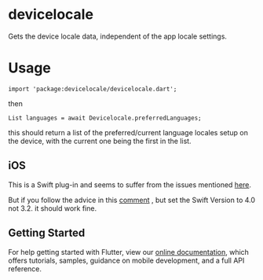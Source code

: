 # devicelocale

Gets the device locale data, independent of the app locale settings.

# Usage
```
import 'package:devicelocale/devicelocale.dart';
```

then

```
List languages = await Devicelocale.preferredLanguages;
```

this should return a list of the preferred/current language locales setup on the device, with the current one being the first in the list.


## iOS
This is a Swift plug-in and seems to suffer from the issues mentioned [here](https://github.com/flutter/flutter/issues/16049).

But if you follow the advice in this [comment](https://github.com/flutter/flutter/issues/16049#issuecomment-438589363) , but set the Swift Version to 4.0 not 3.2.  it should work fine.


## Getting Started

For help getting started with Flutter, view our 
[online documentation](https://flutter.io/docs), which offers tutorials, 
samples, guidance on mobile development, and a full API reference.

